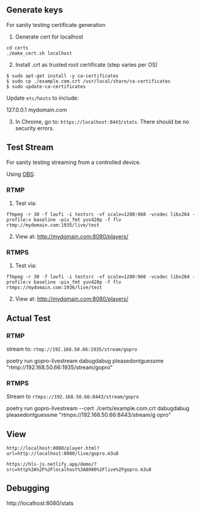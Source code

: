 ## Generate keys

For sanity testing certificate generation

1. Generate cert for localhost

```
cd certs
./make_cert.sh localhost
```

2. Install .crt as trusted root certificate (step varies per OS)

```
$ sudo apt-get install -y ca-certificates
$ sudo cp ./example.com.crt /usr/local/share/ca-certificates
$ sudo update-ca-certificates
```

Update `etc/hosts` to include:

127.0.0.1    mydomain.com

3. In Chrome, go to: `https://localhost:8443/stats`. There should be no security errors.

## Test Stream

For sanity testing streaming from a controlled device.

Using [OBS](https://obsproject.com/):

### RTMP

1. Test via:

```
ffmpeg -r 30 -f lavfi -i testsrc -vf scale=1280:960 -vcodec libx264 -profile:v baseline -pix_fmt yuv420p -f flv rtmp://mydomain.com:1935/live/test
```

2. View at: http://mydomain.com:8080/players/

### RTMPS

1. Test via:

```
ffmpeg -r 30 -f lavfi -i testsrc -vf scale=1280:960 -vcodec libx264 -profile:v baseline -pix_fmt yuv420p -f flv rtmps://mydomain.com:1936/live/test
```

2. View at: http://mydomain.com:8080/players/

## Actual Test

### RTMP

stream to: `rtmp://192.168.50.66:1935/stream/gopro`

poetry run gopro-livestream dabugdabug pleasedontguessme "rtmp://192.168.50.66:1935/stream/gopro"

### RTMPS

Stream to `rtmps://192.168.50.66:8443/stream/gopro`

poetry run gopro-livestream --cert ./certs/example.com.crt dabugdabug pleasedontguessme "rtmps://192.168.50.66:8443/stream/g
opro"

## View

`http://localhost:8080/player.html?url=http://localhost:8080/live/gopro.m3u8`

`https://hls-js.netlify.app/demo/?src=http%3A%2F%2Flocalhost%3A8080%2Flive%2Fgopro.m3u8`

## Debugging

http://localhost:8080/stats